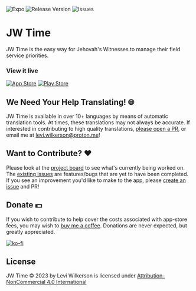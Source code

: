 ![Expo](https://img.shields.io/badge/expo-1C1E24?style=flat&logo=expo&logoColor=#D04A37)
![Release Version](https://img.shields.io/github/package-json/v/leviFrosty/JW-Time/production?label=Release%20Version&color=%231BD15D)
![Issues](https://img.shields.io/github/issues/leviFrosty/JW-Time)

# JW Time

JW Time is the easy way for Jehovah's Witnesses to manage their field service priorities.

### View it live

[![App Store](https://img.shields.io/badge/App_Store-0D96F6?style=for-the-badge&logo=app-store&logoColor=white)](https://apps.apple.com/us/app/jw-time/id6469723047)
[![Play Store](https://img.shields.io/badge/Google_Play-414141?style=for-the-badge&logo=google-play&logoColor=white)](https://play.google.com/store/apps/details?id=com.leviwilkerson.jwtime)

## We Need Your Help Translating! 🌐

JW Time is available in over 10+ languages by means of automatic translation tools. At times, these translations may not always be accurate. If interested in contributing to high quality translations, [please open a PR](https://docs.github.com/en/pull-requests/collaborating-with-pull-requests), or email me at levi.wilkerson@proton.me!

## Want to Contribute? ❤️

Please look at the [project board](https://github.com/users/leviFrosty/projects/2) to see what's currently being worked on. The [existing issues](https://github.com/leviFrosty/JW-Time/issues) are features/bugs that are yet to have been completed. If you see an improvement you'd like to make to the app, please [create an issue](https://github.com/leviFrosty/JW-Time/issues/new) and PR!

## Donate 💵

If you wish to contribute to help cover the costs associated with app-store fees, you may wish to [buy me a coffee](https://ko-fi.com/leviwilkerson). Donations are never expected, but greatly appreciated.

[![ko-fi](https://ko-fi.com/img/githubbutton_sm.svg)](https://ko-fi.com/leviwilkerson)

## License

JW Time © 2023 by Levi Wilkerson is licensed under [Attribution-NonCommercial 4.0 International](./LICENSE)
